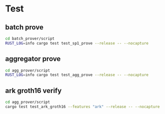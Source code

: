 # Test

## batch prove

```bash
cd batch_prover/script
RUST_LOG=info cargo test test_sp1_prove --release -- --nocapture
```

## aggregator prove

```bash
cd agg_prover/script
RUST_LOG=info cargo test test_agg_prove --release -- --nocapture
```

## ark groth16 verify
```bash
cd agg_prover/script
cargo test test_ark_groth16 --features "ark" --release -- --nocapture
```